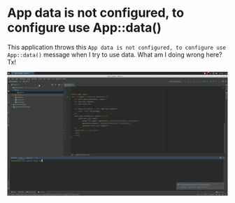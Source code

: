 # App data is not configured, to configure use App::data()

This application throws this `App data is not configured, to configure use App::data()` message 
when I try to use data. What am I doing wrong here? Tx!

![App data is not configured, to configure use App::data()](demo.gif)